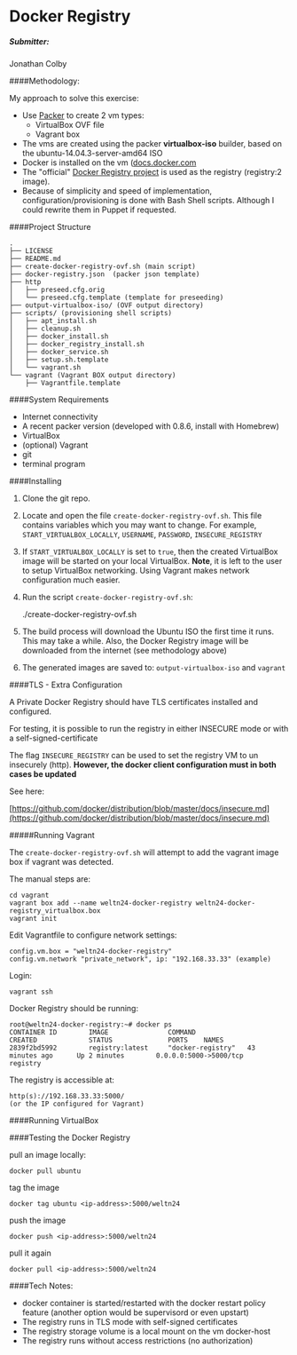 Docker Registry
===============

##### Submitter:

Jonathan Colby




####Methodology:

My approach to solve this exercise:

- Use [Packer](https://packer.io/) to create 2 vm types:
  - VirtualBox OVF file
  - Vagrant box
- The vms are created using the packer **virtualbox-iso** builder, based on the ubuntu-14.04.3-server-amd64 ISO
- Docker is installed on the vm ([docs.docker.com](https://docs.docker.com/engine/installation/ubuntulinux/)
- The "official" [Docker Registry project](https://github.com/docker/distribution/blob/master/docs/deploying.md) is used as the registry (registry:2 image).
- Because of simplicity and speed of implementation, configuration/provisioning is done with Bash Shell scripts. Although I could rewrite them in Puppet if requested. 

####Project Structure

	.
	├── LICENSE
	├── README.md
	├── create-docker-registry-ovf.sh (main script)
	├── docker-registry.json  (packer json template)
	├── http
	│   ├── preseed.cfg.orig
	│   └── preseed.cfg.template (template for preseeding)
	├── output-virtualbox-iso/ (OVF output directory)
	├── scripts/ (provisioning shell scripts)
	│   ├── apt_install.sh
	│   ├── cleanup.sh
	│   ├── docker_install.sh
	│   ├── docker_registry_install.sh
	│   ├── docker_service.sh
	│   ├── setup.sh.template
	│   └── vagrant.sh
	└── vagrant (Vagrant BOX output directory)
    	├── Vagrantfile.template
	

####System Requirements

- Internet connectivity
- A recent packer version (developed with 0.8.6, install with Homebrew)
- VirtualBox
- (optional) Vagrant
- git
- terminal program

####Installing

1. Clone the git repo.

2. Locate and open the file `create-docker-registry-ovf.sh`. This file contains variables which you may want to change. For example, `START_VIRTUALBOX_LOCALLY`, `USERNAME`, `PASSWORD`, `INSECURE_REGISTRY`

3. If `START_VIRTUALBOX_LOCALLY` is set to `true`, then the created VirtualBox image will be started on your local VirtualBox.  **Note**, it is left to the user to setup VirtualBox networking. Using Vagrant makes network configuration much easier.


4. Run the script `create-docker-registry-ovf.sh`:
	
    ./create-docker-registry-ovf.sh
    
5. The build process will download the Ubuntu ISO the first time it runs.  This may take a while.  Also, the Docker Registry image will be downloaded from the internet (see methodology above)

6. The generated images are saved to:  `output-virtualbox-iso` and `vagrant`
	
####TLS - Extra Configuration

A Private Docker Registry should have TLS certificates installed and configured.

For testing, it is possible to run the registry in either INSECURE mode or with a self-signed-certificate

The flag `INSECURE_REGISTRY` can be used to set the registry VM to un insecurely (http).  **However, the docker client configuration must in both cases be updated**

See here:

[https://github.com/docker/distribution/blob/master/docs/insecure.md](https://github.com/docker/distribution/blob/master/docs/insecure.md)

#####Running Vagrant

The `create-docker-registry-ovf.sh` will attempt to add the vagrant image box if vagrant was detected.  

The manual steps are:

	cd vagrant
	vagrant box add --name weltn24-docker-registry weltn24-docker-registry_virtualbox.box
	vagrant init
	
Edit Vagrantfile to configure network settings: 
	
	config.vm.box = "weltn24-docker-registry"
	config.vm.network "private_network", ip: "192.168.33.33" (example)	

Login:

	vagrant ssh
	
Docker Registry should be running:

	root@weltn24-docker-registry:~# docker ps
	CONTAINER ID        IMAGE               COMMAND             	CREATED             STATUS              PORTS    NAMES
	2839f2bd5992        registry:latest     "docker-registry"   43 	minutes ago      Up 2 minutes        0.0.0.0:5000->5000/tcp   	registry
	
The registry is accessible at:

	http(s)://192.168.33.33:5000/
	(or the IP configured for Vagrant)
	

####Running VirtualBox




####Testing the Docker Registry

pull an image locally:

	docker pull ubuntu

tag the image

	docker tag ubuntu <ip-address>:5000/weltn24
	
push the image

	docker push <ip-address>:5000/weltn24

pull it again

	docker pull <ip-address>:5000/weltn24
	

####Tech Notes:

 - docker container is started/restarted with the docker restart policy feature (another option would be supervisord or even upstart)
 - The registry runs in TLS mode with self-signed certificates
 - The registry storage volume is a local mount on the vm docker-host
 - The registry runs without access restrictions (no authorization)
 
 




